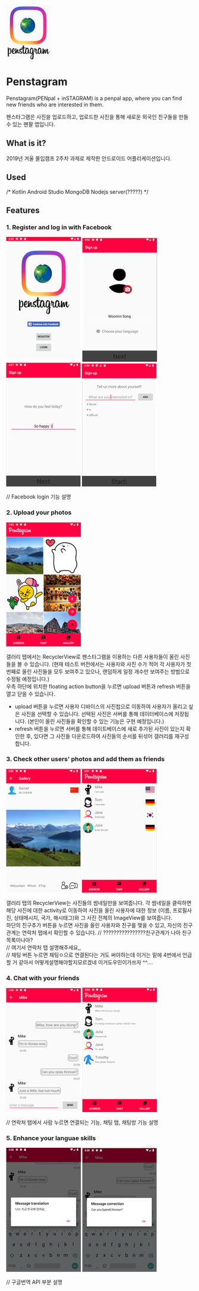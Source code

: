 ![logo](./readme_images/logo.png)

# Penstagram
Penstagram(PENpal + inSTAGRAM) is a penpal app, where you can find new friends who are interested in them.

펜스타그램은 사진을 업로드하고, 업로드한 사진을 통해 새로운 외국인 친구들을 만들 수 있는 펜팔 앱입니다.

## What is it?
2019년 겨울 몰입캠프 2주차 과제로 제작한 안드로이드 어플리케이션입니다.

## Used
/*
Kotlin
Android Studio
MongoDB
Nodejs server(?????)
*/

## Features
### 1. Register and log in with Facebook
![pic1-1](./readme_images/pic1-1.png)
![pic1-3](./readme_images/pic1-3.png)
![pic1-4](./readme_images/pic1-4.png)
![pic1-5](./readme_images/pic1-5.png)

// Facebook login 기능 설명

### 2. Upload your photos
![pic2-1](./readme_images/pic2-1.png)

갤러리 탭에서는 RecyclerView로 펜스타그램을 이용하는 다른 사용자들이 올린 사진들을 볼 수 있습니다. (현재 테스트 버전에서는 사용자와 사진 수가 적어 각 사용자가 첫 번째로 올린 사진들을 모두 보여주고 있으나, 랜덤하게 일정 개수만 보여주는 방법으로 수정될 예정입니다.) <br>
우측 하단에 위치한 floating action button을 누르면 upload 버튼과 refresh 버튼을 열고 닫을 수 있습니다.<br>
* upload 버튼을 누르면 사용자 디바이스의 사진첩으로 이동하여 사용자가 올리고 싶은 사진을 선택할 수 있습니다. 선택된 사진은 서버를 통해 데이터베이스에 저장됩니다. (본인이 올린 사진들을 확인할 수 있는 기능은 구현 예정입니다.) <br>
* refresh 버튼을 누르면 서버를 통해 데이트베이스에 새로 추가된 사진이 있는지 확인한 후, 있다면 그 사진들 다운로드하여 사진들의 순서를 뒤섞어 갤러리를 재구성합니다. <br>

### 3. Check other users' photos and add them as friends
![pic3-1](./readme_images/pic3-1.png)
![pic3-2](./readme_images/pic3-2.png)

갤러리 탭의 RecyclerView는 사진들의 썸네일만을 보여줍니다. 각 썸네일을 클릭하면 해당 사진에 대한 activity로 이동하여 사진을 올린 사용자에 대한 정보 (이름, 프로필사진, 상태메시지, 국가, 해시태그)와 그 사진 전체의 ImageView를 보여줍니다. <br>
하단의 친구추가 버튼을 누르면 사진을 올린 사용자와 친구를 맺을 수 있고, 자신의 친구관계는 연락처 탭에서 확인할 수 있습니다. // ????????????????친구관계가 나아 친구목록이나아?<br>
// 여기서 연락처 탭 설명해주세요,, <br>
// 채팅 버튼 누르면 채팅ㅇ으로 연결된다는 거도 써야하는데 이거는 밑에 4번에서 언급할 거 같아서 어떻게설명해야할지모르겠네 이거도우민이가쓰자 ^^....


### 4. Chat with your friends
![pic4-1](./readme_images/pic4-1.png)
![pic4-2](./readme_images/pic4-2.png)

// 연락처 탭에서 사람 누르면 연결되는 기능, 채팅 탭, 채팅방 기능 설명

### 5. Enhance your languae skills
![pic5-1](./readme_images/pic5-1.png)
![pic5-2](./readme_images/pic5-2.png)

// 구글번역 API 부분 설명
